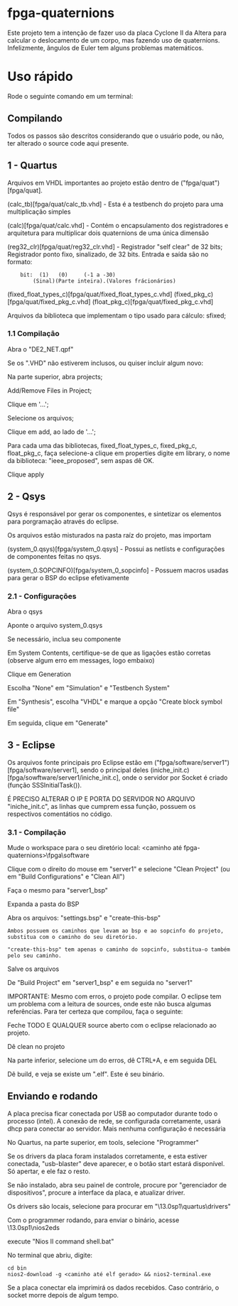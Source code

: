 # fpga-quaternions

Este projeto tem a intenção de fazer uso da placa Cyclone II
da Altera para calcular o deslocamento de um corpo, mas fazendo uso de
quaternions. Infelizmente, ângulos de Euler tem alguns problemas
matemáticos.

# Uso rápido

Rode o seguinte comando em um terminal:

## Compilando

Todos os passos são descritos considerando que o usuário pode, ou não,
ter alterado o source code aqui presente.

## 1 - Quartus

Arquivos em VHDL importantes ao projeto estão dentro de
("fpga/quat")[fpga/quat].

(calc_tb)[fpga/quat/calc_tb.vhd] - Esta é a testbench do projeto para uma multiplicação simples

(calc)[fpga/quat/calc.vhd] - Contém o encapsulamento dos registradores e arquitetura para
multiplicar dois quaternions de uma única dimensão
    
(reg32_clr)[fpga/quat/reg32_clr.vhd] - Registrador "self clear" de 32 bits; Registrador ponto fixo,
sinalizado, de 32 bits. Entrada e saída são no formato:

		bit:  (1)	(0)		(-1 a -30)
		    (Sinal)(Parte inteira).(Valores frácionários)

(fixed_float_types_c)[fpga/quat/fixed_float_types_c.vhd]
(fixed_pkg_c)[fpga/quat/fixed_pkg_c.vhd]
(float_pkg_c)[fpga/quat/fixed_pkg_c.vhd]

Arquivos da biblioteca que implementam o tipo usado para cálculo: sfixed;

### 1.1 Compilação

Abra o "DE2_NET.qpf"

Se os ".VHD" não estiverem inclusos, ou quiser incluir algum novo:

Na parte superior, abra projects;

Add/Remove Files in Project;

Clique em '...';

Selecione os arquivos;

Clique em add, ao lado de '...';

Para cada uma das bibliotecas, fixed_float_types_c, fixed_pkg_c, float_pkg_c, faça
	selecione-a
	clique em properties
	digite em library, o nome da biblioteca: "ieee_proposed", sem aspas
	dê OK.

Clique apply

## 2 - Qsys

Qsys é responsável por gerar os componentes, e sintetizar os elementos para
porgramação através do eclipse.

Os arquivos estão misturados na pasta raíz do projeto, mas importam

(system_0.qsys)[fpga/system_0.qsys] - Possui as netlists e configurações de componentes feitas no
qsys.

(system_0.SOPCINFO)[fpga/system_0_sopcinfo] - Possuem macros usadas para gerar o BSP do eclipse efetivamente

### 2.1 - Configurações

Abra o qsys

Aponte o arquivo system_0.qsys

Se necessário, inclua seu componente

Em System Contents, certifique-se de que as ligações estão corretas
(observe algum erro em messages, logo embaixo)

Clique em Generation

Escolha "None" em "Simulation" e "Testbench System"

Em "Synthesis", escolha "VHDL" e marque a opção "Create block symbol file"

Em seguida, clique em "Generate"

## 3 - Eclipse

Os arquivos fonte principais pro Eclipse estão em ("fpga/software/server1") [fpga/software/server1], sendo o principal deles (iniche_init.c)[fpga/sowftware/server1/iniche_init.c], onde o servidor por Socket é criado (função SSSInitialTask()).

É PRECISO ALTERAR O IP E PORTA DO SERVIDOR NO ARQUIVO "iniche_init.c", as linhas que cumprem essa função, possuem os respectivos comentátios no código.
    
### 3.1 - Compilação

Mude o workspace para o seu diretório local: <caminho até fpga-quaternions>\fpga\software

Clique com o direito do mouse em "server1" e selecione "Clean Project" (ou em "Build Configurations" e "Clean All")

Faça o mesmo para "server1_bsp"

Expanda a pasta do BSP

Abra os arquivos: "settings.bsp" e "create-this-bsp"

	Ambos possuem os caminhos que levam ao bsp e ao sopcinfo do projeto, substitua com o caminho do seu diretório.

	"create-this-bsp" tem apenas o caminho do sopcinfo, substitua-o também pelo seu caminho.

Salve os arquivos

De "Build Project" em "server1_bsp" e em seguida no "server1"

IMPORTANTE: Mesmo com erros, o projeto pode compilar. O eclipse tem um
problema com a leitura de sources, onde este não busca algumas referências.
Para ter certeza que compilou, faça o seguinte:

Feche TODO E QUALQUER source aberto com o eclipse relacionado ao projeto.

Dê clean no projeto

Na parte inferior, selecione um do erros, dê CTRL+A, e em seguida DEL

Dê build, e veja se existe um ".elf". Este é seu binário.

## Enviando e rodando

A placa precisa ficar conectada por USB ao computador durante todo o
processo (intel). A conexão de rede, se configurada corretamente, usará
dhcp para conectar ao servidor. Mais nenhuma configuração é necessária

No Quartus, na parte superior, em tools, selecione "Programmer"

Se os drivers da placa foram instalados corretamente, e esta estiver
conectada, "usb-blaster" deve aparecer, e o botão start estará disponível.
Só apertar, e ele faz o resto.

Se não instalado, abra seu painel de controle, procure por "gerenciador de
dispositivos", procure a interface da placa, e atualizar driver.

Os drivers são locais, selecione para procurar em "<caminho altera>\13.0sp1\quartus\drivers"

Com o programmer rodando, para enviar o binário, acesse <altera>\13.0sp1\nios2eds

execute "Nios II command shell.bat"

No terminal que abriu, digite:

	cd bin
	nios2-download -g <caminho até elf gerado> && nios2-terminal.exe

Se a placa conectar ela imprimirá os dados recebidos. Caso contrário, o
socket morre depois de algum tempo.


